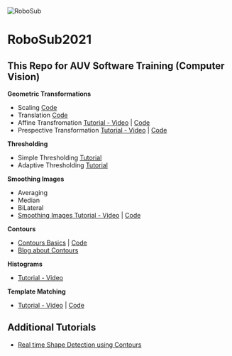 ![RoboSub](https://drive.google.com/file/d/1M9S0rzI_TkMD38_ogBP04bN9xiJqu-uk/view?usp=sharing)
# RoboSub2021

## This Repo for AUV Software Training (Computer Vision)

**Geometric Transformations**
  * Scaling [Code](https://github.com/Mohannedkandil/RoboSub2021/blob/master/Computer%20Vision%20Session/scaling.py)
  * Translation [Code](https://github.com/Mohannedkandil/RoboSub2021/blob/master/Computer%20Vision%20Session/scaling.py)
  * Affine Transfromation [Tutorial - Video](https://www.youtube.com/watch?v=Ad9e5eoHm9U) | [Code](https://github.com/Mohannedkandil/RoboSub2021/blob/master/Computer%20Vision%20Session/affine_transformation.py)
  * Prespective Transformation [Tutorial - Video](https://www.youtube.com/watch?v=Tm_7fGolVGE) | [Code](https://github.com/Mohannedkandil/RoboSub2021/blob/master/Computer%20Vision%20Session/warp_prespective.py)
  
  **Thresholding**
  
  * Simple Thresholding [Tutorial](https://www.geeksforgeeks.org/python-thresholding-techniques-using-opencv-set-1-simple-thresholding/#:~:text=Thresholding%20is%20a%20technique%20in,maximum%20value%20(generally%20255).)
  * Adaptive Thresholding [Tutorial](https://www.geeksforgeeks.org/python-thresholding-techniques-using-opencv-set-2-adaptive-thresholding/?ref=rp)
  
  **Smoothing Images**
  * Averaging
  * Median
  * BiLateral
  * [Smoothing Images Tutorial - Video](https://www.youtube.com/watch?v=xJS979rT1TU) | [Code](https://github.com/Mohannedkandil/RoboSub2021/blob/master/Computer%20Vision%20Session/smoothing_images.py)

**Contours**
 * [Contours Basics](https://www.youtube.com/watch?v=FbR9Xr0TVdY) | [Code](https://github.com/Mohannedkandil/RoboSub2021/blob/master/Computer%20Vision%20Session/contours.py)
 * [Blog about Contours](https://www.geeksforgeeks.org/find-and-draw-contours-using-opencv-python/)

**Histograms**
 * [Tutorial - Video](https://www.youtube.com/watch?v=F9TZb0XBow0)

**Template Matching**
 * [Tutorial - Video](https://www.youtube.com/watch?v=0gyl7VYGgs8) | [Code](https://github.com/Mohannedkandil/RoboSub2021/blob/master/Computer%20Vision%20Session/template_matching.py)

## Additional Tutorials
 * [Real time Shape Detection using Contours](youtube.com/watch?v=Fchzk1lDt7Q)

